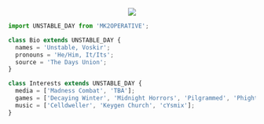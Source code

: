 <p align="center">
  <img src="https://media.discordapp.net/attachments/635174345802776615/1067638168976883732/IMG_0177.gif" />
</p>

```js
import UNSTABLE_DAY from 'MK2OPERATIVE';

class Bio extends UNSTABLE_DAY {
  names = 'Unstable, Voskir';
  pronouns = 'He/Him, It/Its';
  source = 'The Days Union';
}

class Interests extends UNSTABLE_DAY {
  media = ['Madness Combat', 'TBA'];
  games = ['Decaying Winter', 'Midnight Horrors', 'Pilgrammed', 'Phighting!'];
  music = ['Celldweller', 'Keygen Church', 'cYsmix'];
}
```
